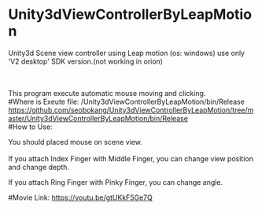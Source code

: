 # Unity3dViewControllerByLeapMotion
Unity3d Scene view controller using Leap motion (os: windows)
use only 'V2 desktop' SDK version.(not working in orion)

<br><br>This program execute automatic mouse moving and clicking.
<br>
#Where is Exeute file:
  /Unity3dViewControllerByLeapMotion/bin/Release<br>
  https://github.com/seobokang/Unity3dViewControllerByLeapMotion/tree/master/Unity3dViewControllerByLeapMotion/bin/Release
<br>
#How to Use:

  You should placed mouse on scene view.
  <br><br>
  If you attach Index Finger with Middle Finger, you can change view position and change depth.
  
  If you attach Ring Finger with Pinky Finger, you can change angle.

#Movie Link:
https://youtu.be/gtUKkF5Ge7Q
  


